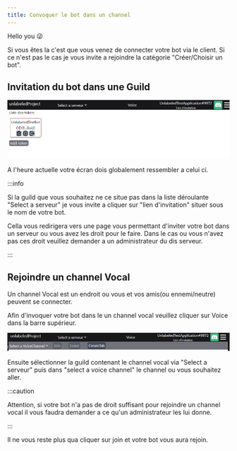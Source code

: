 ```yaml
---
title: Convoquer le bot dans un channel
---
```


Hello you 😜

Si vous êtes la c'est que vous venez de connecter votre bot via le client. Si ce n'est pas le cas je vous invite a rejoindre la catégorie "Créer/Choisir un bot".

## Invitation du bot dans une Guild

![defaultConnect](/img/defaultConnect.png)

A l'heure actuelle votre écran dois globalement ressembler a celui ci.

:::info

Si la guild que vous souhaitez ne ce situe pas dans la liste déroulante "Select a serveur" je vous invite a cliquer sur "lien d'invitation" situer sous le nom de votre bot.

Cella vous redirigera vers une page vous permettant d'inviter votre bot dans un serveur ou vous avez les droit pour le faire.
Dans le cas ou vous n'avez pas ces droit veuillez demander a un administrateur du dis serveur.

:::

## Rejoindre un channel Vocal

Un channel Vocal est un endroit ou vous et vos amis(ou ennemi/neutre) peuvent se connecter.

Afin d'invoquer votre bot dans le un channel vocal veuillez cliquer sur Voice dans la barre supérieur.

![voice](/img/voice.png)

Ensuite sélectionner la guild contenant le channel vocal via "Select a serveur" puis dans "select a voice channel" le channel ou vous souhaitez aller.

:::caution

Attention, si votre bot n'a pas de droit suffisant pour rejoindre un channel vocal il vous faudra demander a ce qu'un administrateur les lui donne.

:::

Il ne vous reste plus qua cliquer sur join et votre bot vous aura rejoin.
